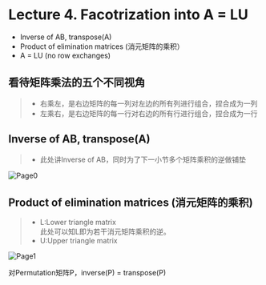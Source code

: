 # Lecture 4. Facotrization into A = LU
* Inverse of AB, transpose(A)
* Product of elimination matrices (消元矩阵的乘积）
* A = LU (no row exchanges)


## 看待矩阵乘法的五个不同视角
> * 右乘左，是右边矩阵的每一列对左边的所有列进行组合，捏合成为一列
> * 左乘右，是右边矩阵的每一行对右边的所有行进行组合，捏合成为一行  

## Inverse of AB, transpose(A)
> * 此处讲Inverse of AB，同时为了下一小节多个矩阵乘积的逆做铺垫  

![Page0](https://github.com/zhukuixi/RainyNight/blob/master/LinearAlgebra/Images/L4_0.jpg)

## Product of elimination matrices (消元矩阵的乘积)
> * L:Lower triangle matrix   
    此处可以知L即为若干消元矩阵乘积的逆。
> * U:Upper triangle matrix

![Page1](https://github.com/zhukuixi/RainyNight/blob/master/LinearAlgebra/Images/L4_1.jpg)
 
对Permutation矩阵P，inverse(P) = transpose(P)

 












